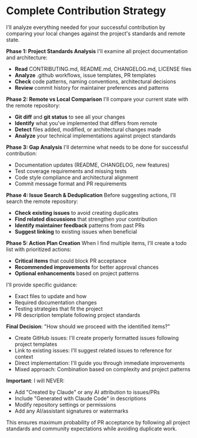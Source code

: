 # Complete Contribution Strategy

I'll analyze everything needed for your successful contribution by comparing your local changes against the project's standards and remote state.

**Phase 1: Project Standards Analysis**
I'll examine all project documentation and architecture:
- **Read** CONTRIBUTING.md, README.md, CHANGELOG.md, LICENSE files
- **Analyze** .github workflows, issue templates, PR templates
- **Check** code patterns, naming conventions, architectural decisions
- **Review** commit history for maintainer preferences and patterns

**Phase 2: Remote vs Local Comparison**
I'll compare your current state with the remote repository:
- **Git diff** and **git status** to see all your changes
- **Identify** what you've implemented that differs from remote
- **Detect** files added, modified, or architectural changes made
- **Analyze** your technical implementations against project standards

**Phase 3: Gap Analysis**
I'll determine what needs to be done for successful contribution:
- Documentation updates (README, CHANGELOG, new features)
- Test coverage requirements and missing tests
- Code style compliance and architectural alignment
- Commit message format and PR requirements

**Phase 4: Issue Search & Deduplication**
Before suggesting actions, I'll search the remote repository:
- **Check existing issues** to avoid creating duplicates
- **Find related discussions** that strengthen your contribution
- **Identify maintainer feedback** patterns from past PRs
- **Suggest linking** to existing issues when beneficial

**Phase 5: Action Plan Creation**
When I find multiple items, I'll create a todo list with prioritized actions:
- **Critical items** that could block PR acceptance
- **Recommended improvements** for better approval chances
- **Optional enhancements** based on project patterns

I'll provide specific guidance:
- Exact files to update and how
- Required documentation changes
- Testing strategies that fit the project
- PR description template following project standards

**Final Decision**: "How should we proceed with the identified items?"
- Create GitHub issues: I'll create properly formatted issues following project templates
- Link to existing issues: I'll suggest related issues to reference for context
- Direct implementation: I'll guide you through immediate improvements
- Mixed approach: Combination based on complexity and project patterns

**Important**: I will NEVER:
- Add "Created by Claude" or any AI attribution to issues/PRs
- Include "Generated with Claude Code" in descriptions
- Modify repository settings or permissions
- Add any AI/assistant signatures or watermarks

This ensures maximum probability of PR acceptance by following all project standards and community expectations while avoiding duplicate work.